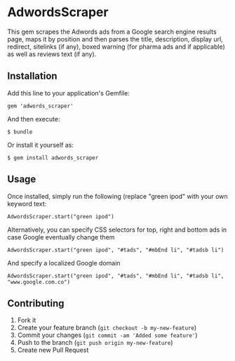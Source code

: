 # AdwordsScraper

This gem scrapes the Adwords ads from a Google search engine results page, maps
it by position and then parses the title, description, display url, redirect,
sitelinks (if any), boxed warning (for pharma ads and if applicable) as well as
reviews text (if any).

## Installation

Add this line to your application's Gemfile:

    gem 'adwords_scraper'

And then execute:

    $ bundle

Or install it yourself as:

    $ gem install adwords_scraper

## Usage

Once installed, simply run the following (replace "green ipod" with your own
keyword text:

    AdwordsScraper.start("green ipod")
    
Alternatively, you can specify CSS selectors for top, right and bottom ads
in case Google eventually change them

    AdwordsScraper.start("green ipod", "#tads", "#mbEnd li", "#tadsb li")

And specify a localized Google domain

    AdwordsScraper.start("green ipod", "#tads", "#mbEnd li", "#tadsb li", "www.google.com.co")

## Contributing

1. Fork it
2. Create your feature branch (`git checkout -b my-new-feature`)
3. Commit your changes (`git commit -am 'Added some feature'`)
4. Push to the branch (`git push origin my-new-feature`)
5. Create new Pull Request
